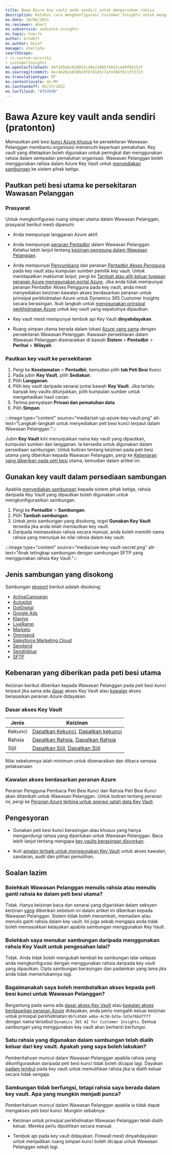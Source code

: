 ```yaml
---
title: Bawa Azure key vault anda sendiri untuk menguruskan rahsia
description: Ketahui cara mengkonfigurasi Customer Insights untuk menggunakan Azure key vault anda sendiri.
ms.date: 10/06/2021
ms.reviewer: mhart
ms.subservice: audience-insights
ms.topic: how-to
author: brndkfr
ms.author: bkief
manager: shellyha
searchScope:
- ci-system-security
- customerInsights
ms.openlocfilehash: d4f2d5ebc828053c40e22065f4915c4d0f84153f
ms.sourcegitcommit: 6ec4626a185892dfb781d3c7af4384f9c13f3723
ms.translationtype: MT
ms.contentlocale: ms-MY
ms.lasthandoff: 05/17/2022
ms.locfileid: "8763590"
---
```

# <a name="bring-your-own-azure-key-vault-preview"></a>Bawa Azure key vault anda sendiri (pratonton)

Memautkan peti besi [kunci Azure khusus](/azure/key-vault/general/basic-concepts) ke persekitaran Wawasan Pelanggan membantu organisasi memenuhi keperluan pematuhan.
Key vault yang ditetapkan boleh digunakan untuk peringkat dan menggunakan rahsia dalam sempadan pematuhan organisasi. Wawasan Pelanggan boleh menggunakan rahsia dalam Azure Key Vault untuk [menyediakan sambungan](connections.md) ke sistem pihak ketiga.

## <a name="link-the-key-vault-to-the-customer-insights-environment"></a>Pautkan peti besi utama ke persekitaran Wawasan Pelanggan

### <a name="prerequisites"></a>Prasyarat

Untuk mengkonfigurasi ruang simpan utama dalam Wawasan Pelanggan, prasyarat berikut mesti dipenuhi:

- Anda mempunyai langganan Azure aktif.

- Anda mempunyai [peranan Pentadbir](permissions.md#admin) dalam Wawasan Pelanggan. Ketahui lebih lanjut tentang [keizinan pengguna dalam Wawasan Pelanggan](permissions.md#assign-roles-and-permissions).

- Anda mempunyai [Penyumbang](/azure/role-based-access-control/built-in-roles#contributor) dan peranan [Pentadbir Akses Pengguna](/azure/role-based-access-control/built-in-roles#user-access-administrator) pada key vault atau kumpulan sumber pemilik key vault. Untuk mendapatkan maklumat lanjut, pergi ke [Tambah atau alih keluar tugasan peranan Azure menggunakan portal Azure](/azure/role-based-access-control/role-assignments-portal). Jika anda tidak mempunyai peranan Pentadbir Akses Pengguna pada key vault, anda mesti menyediakan keizinan kawalan akses berdasarkan peranan untuk prinsipal perkhidmatan Azure untuk Dynamics 365 Customer Insights secara berasingan. Ikuti langkah untuk [menggunakan prinsipal perkhidmatan Azure](connect-service-principal.md) untuk key vault yang sepatutnya dipautkan.

- Key vault mesti mempunyai tembok api Key Vault **dinyahdayakan**.

- Ruang simpan utama berada dalam lokasi [Azure yang sama](https://azure.microsoft.com/global-infrastructure/geographies/#overview) dengan persekitaran Wawasan Pelanggan. Kawasan persekitaran dalam Wawasan Pelanggan disenaraikan di bawah **Sistem** > **Pentadbir** > **Perihal** > **Wilayah**.

### <a name="link-a-key-vault-to-the-environment"></a>Pautkan key vault ke persekitaran

1. Pergi ke **Keselamatan** > **Pentadbir**, kemudian pilih **tab Peti Besi** Kunci.
1. Pada jubin **Key Vault**, pilih **Sediakan**.
1. Pilih **Langganan**.
1. Pilih key vault daripada senarai juntai bawah **Key Vault**. Jika terlalu banyak key vaults ditunjukkan, pilih kumpulan sumber untuk mengehadkan hasil carian.
1. Terima pernyataan **Privasi dan pematuhan data**.
1. Pilih **Simpan**.

:::image type="content" source="media/set-up-azure-key-vault.png" alt-text="Langkah-langkah untuk menyediakan peti besi kunci terpaut dalam Wawasan Pelanggan.":::

Jubin **Key Vault** kini menunjukkan nama key vault yang dipautkan, kumpulan sumber dan langganan. Ia bersedia untuk digunakan dalam persediaan sambungan.
Untuk butiran tentang keizinan pada peti besi utama yang diberikan kepada Wawasan Pelanggan, pergi ke [Kebenaran yang diberikan pada peti besi](#permissions-granted-on-the-key-vault) utama, kemudian dalam artikel ini.

## <a name="use-the-key-vault-in-the-connection-setup"></a>Gunakan key vault dalam persediaan sambungan

Apabila [menyediakan sambungan](connections.md) kepada sistem pihak ketiga, rahsia daripada Key Vault yang dipautkan boleh digunakan untuk mengkonfigurasikan sambungan.

1. Pergi ke **Pentadbir** > **Sambungan**.
1. Pilih **Tambah sambungan**.
1. Untuk jenis sambungan yang disokong, togol **Gunakan Key Vault** tersedia jika anda telah memautkan key vault.
1. Daripada memasukkan rahsia secara manual, anda boleh memilih nama rahsia yang menunjuk ke nilai rahsia dalam key vault.

:::image type="content" source="media/use-key-vault-secret.png" alt-text="Anak tetingkap sambungan dengan sambungan SFTP yang menggunakan rahsia Key Vault.":::

## <a name="supported-connection-types"></a>Jenis sambungan yang disokong

Sambungan [eksport](export-destinations.md) berikut adalah disokong:

* [ActiveCampaign](export-active-campaign.md)
* [Autopilot](export-autopilot.md)
* [DotDigital](export-dotdigital.md)
* [Google Ads](export-google-ads.md)
* [Klaviyo](export-klaviyo.md)
* [LiveRamp](export-liveramp.md)
* [Marketo](export-marketo.md)
* [Omnisend](export-omnisend.md)
* [Salesforce Marketing Cloud](export-salesforce.md)
* [Sendgrid](export-sendgrid.md)
* [Sendinblue](export-sendinblue.md)
* [SFTP](export-sftp.md)

## <a name="permissions-granted-on-the-key-vault"></a>Kebenaran yang diberikan pada peti besi utama

Keizinan berikut diberikan kepada Wawasan Pelanggan pada peti besi kunci terpaut jika sama ada [dasar](/azure/key-vault/general/assign-access-policy?tabs=azure-portal) akses Key Vault atau [kawalan](/azure/key-vault/general/rbac-guide?tabs=azure-cli) akses berasaskan peranan Azure didayakan.

### <a name="key-vault-access-policy"></a>Dasar akses Key Vault

| Jenis        | Keizinan          |
| ----------- | -------------------- |
| Kekunci         | [Dapatkan Kekunci](/rest/api/keyvault/keys/get-keys/get-keys), [Dapatkan kekunci](/rest/api/keyvault/keys/get-key/get-key)                                 |
| Rahsia      | [Dapatkan Rahsia](/rest/api/keyvault/secrets/get-secrets/get-secrets), [Dapatkan Rahsia](/rest/api/keyvault/secrets/get-secret/get-secret)                     |
| Sijil | [Dapatkan Sijil](/rest/api/keyvault/certificates/get-certificates/get-certificates), [Dapatkan Sijil](/rest/api/keyvault/certificates/get-certificate/get-certificate) |

Nilai sebelumnya ialah minimum untuk disenaraikan dan dibaca semasa pelaksanaan.

### <a name="azure-role-based-access-control"></a>Kawalan akses berdasarkan peranan Azure

Peranan Pengguna Pembaca Peti Besi Kunci dan Rahsia Peti Besi Kunci akan ditambah untuk Wawasan Pelanggan. Untuk butiran tentang peranan ini, pergi ke [Peranan Azure terbina untuk operasi satah data Key Vault](/azure/key-vault/general/rbac-guide?tabs=azure-cli).

## <a name="recommendations"></a>Pengesyoran

- Gunakan peti besi kunci berasingan atau khusus yang hanya mengandungi rahsia yang diperlukan untuk Wawasan Pelanggan. Baca lebih lanjut tentang mengapa [key vaults berasingan disyorkan](/azure/key-vault/general/best-practices#why-we-recommend-separate-key-vaults).

- Ikuti [amalan terbaik untuk menggunakan Key Vault](/azure/key-vault/general/best-practices#turn-on-logging) untuk akses kawalan, sandaran, audit dan pilihan pemulihan.

## <a name="frequently-asked-questions"></a>Soalan lazim

### <a name="can-customer-insights-write-secrets-or-overwrite-secrets-into-the-key-vault"></a>Bolehkah Wawasan Pelanggan menulis rahsia atau menulis ganti rahsia ke dalam peti besi utama?

Tidak. Hanya keizinan baca dan senarai yang digariskan dalam seksyen keizinan [yang](#permissions-granted-on-the-key-vault) diberikan sebelum ini dalam artikel ini diberikan kepada Wawasan Pelanggan. Sistem tidak boleh menambah, memadam atau menulis ganti rahsia dalam key vault. Ini juga sebab mengapa anda tidak boleh memasukkan kelayakan apabila sambungan menggunakan Key Vault.

### <a name="can-i-change-a-connection-from-using-key-vault-secrets-to-default-authentication"></a>Bolehkah saya menukar sambungan daripada menggunakan rahsia Key Vault untuk pengesahan lalai?

Tidak. Anda tidak boleh mengubah kembali ke sambungan lalai selepas anda mengkonfigurasi dengan menggunakan rahsia daripada key vault yang dipautkan. Cipta sambungan berasingan dan padamkan yang lama jika anda tidak memerlukannya lagi.

### <a name="how-can-i-revoke-access-to-a-key-vault-for-customer-insights"></a>Bagaimanakah saya boleh membatalkan akses kepada peti besi kunci untuk Wawasan Pelanggan?

Bergantung pada sama ada [dasar akses Key Vault](/azure/key-vault/general/assign-access-policy?tabs=azure-portal) atau [kawalan akses berdasarkan peranan Azure](/azure/key-vault/general/rbac-guide?tabs=azure-cli) didayakan, anda perlu mengalih keluar keizinan untuk prinsipal perkhidmatan `0bfc4568-a4ba-4c58-bd3e-5d3e76bd7fff` dengan nama tersebut `Dynamics 365 AI for Customer Insights`. Semua sambungan yang menggunakan key vault akan berhenti berfungsi.

### <a name="a-secret-thats-used-in-a-connection-got-removed-from-the-key-vault-what-can-i-do"></a>Satu rahsia yang digunakan dalam sambungan telah dialih keluar dari key vault. Apakah yang saya boleh lakukan?

Pemberitahuan muncul dalam Wawasan Pelanggan apabila rahsia yang dikonfigurasikan daripada peti besi kunci tidak boleh dicapai lagi. Dayakan [padam lembut](/azure/key-vault/general/soft-delete-overview) pada key vault untuk memulihkan rahsia jika ia dialih keluar secara tidak sengaja.

### <a name="a-connection-doesnt-work-but-my-secret-is-in-the-key-vault-what-might-be-the-cause"></a>Sambungan tidak berfungsi, tetapi rahsia saya berada dalam key vault. Apa yang mungkin menjadi punca?

Pemberitahuan muncul dalam Wawasan Pelanggan apabila ia tidak dapat mengakses peti besi kunci. Mungkin sebabnya:

- Keizinan untuk prinsipal perkhidmatan Wawasan Pelanggan telah dialih keluar. Mereka perlu dipulihkan secara manual.

- Tembok api pada key vault didayakan. Firewall mesti dinyahdayakan untuk menjadikan ruang simpan kunci boleh dicapai untuk Wawasan Pelanggan sekali lagi.

